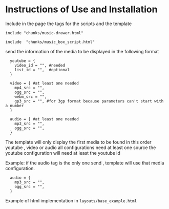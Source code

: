 # Instructions of Use and Installation 

Include in the page the tags for 
the scripts and the template
```
include "chunks/music-drawer.html"
  
include  "chunks/music_box_script.html"
```  

send the information of the media to be displayed
in the following format
```  
  youtube = {
    video_id = "", #needed
    list_id = "",  #optional
  }

  video = { #at least one needed
    mp4_src = "",
    ogg_src = "",
    webm_src = "",
    gp3_src = "", #for 3gp format because parameters can't start with a number
  }

  audio = { #at least one needed
    mp3_src = "",
    ogg_src = "",
  }
```  
The template will only display the first media to be found in this
order youtube , video  or audio
all configurations need at least one source 
the youtube configuration will need at least the youtube id

Example: if the audio tag is the only one send , template will use that media configuration.
```
  audio = {
    mp3_src = "",
    ogg_src = "",
  }
```

Example of html implementation in ```layouts/base_example.html```
